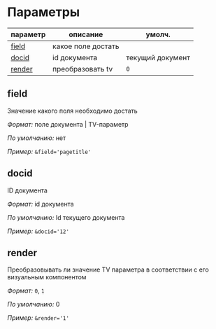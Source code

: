 # Параметры

| параметр                | описание           | умолч.           |
| ----------------------- | ------------------ | ---------------- |
| [field](#param_field)   | какое поле достать |                  |
| [docid](#param_docid)   | id документа       | текущий документ |
| [render](#param_render) | преобразовать tv   | `0`              |

## <a name="param_field"></a> field

Значение какого поля необходимо достать

_Формат:_ поле документа | TV-параметр

_По умолчанию:_ нет

_Пример:_ `&field='pagetitle'`

## <a name="param_docid"></a> docid

ID документа

_Формат:_ id документа

_По умолчанию:_ Id текущего документа

_Пример:_ `&docid='12'`

## <a name="param_render"></a> render

Преобразовывать ли значение TV параметра в соответствии с его визуальным компонентом

_Формат:_ `0`, `1`

_По умолчанию:_ 0

_Пример:_ `&render='1'`
